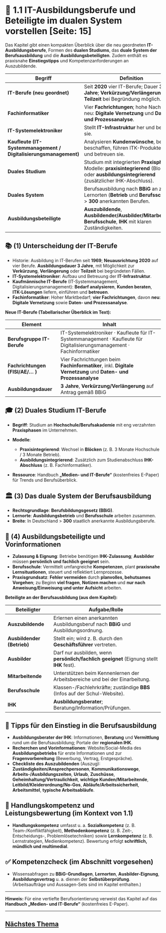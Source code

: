 # 🧭 1.1 IT-Ausbildungsberufe und Beteiligte im dualen System vorstellen [Seite: 15]

Das Kapitel gibt einen kompakten Überblick über die neu geordneten **IT-Ausbildungsberufe**, Formen des **dualen Studiums**, das **duale System der Berufsausbildung** und die **Ausbildungsbeteiligten**. Zudem enthält es praxisnahe **Einstiegstipps** und Kompetenzanforderungen an Auszubildende. 

| Begriff                                                          | Definition                                                                                                                                         |
| ---------------------------------------------------------------- | -------------------------------------------------------------------------------------------------------------------------------------------------- |
| **IT-Berufe (neu geordnet)**                                     | Seit **2020** vier IT-Berufe; Dauer **3 Jahre**; **Verkürzung/Verlängerung** und **Teilzeit** bei Begründung möglich.                              |
| **Fachinformatiker**                                             | Vier **Fachrichtungen**; hohe Nachfrage; neu: **Digitale Vernetzung** und **Daten- und Prozessanalyse**.                                           |
| **IT-Systemelektroniker**                                        | Stellt **IT-Infrastruktur** her und betreut sie.                                                                                                   |
| **Kaufleute (IT-Systemmanagement / Digitalisierungsmanagement)** | Analysieren **Kundenwünsche**, beraten, beschaffen, führen ITK-Produkte ein und betreuen sie.                                                      |
| **Duales Studium**                                               | Studium mit integrierten **Praxisphasen**; Modelle: **praxisintegrierend** (Block) oder **ausbildungsintegrierend** (zusätzlicher IHK-Abschluss).  |
| **Duales System**                                                | Berufsausbildung nach **BBiG** an zwei Lernorten (**Betrieb** und **Berufsschule**) in > **300** anerkannten Berufen.                              |
| **Ausbildungsbeteiligte**                                        | **Auszubildende**, **Ausbildender/Ausbilder/Mitarbeitende**, **Berufsschule**, **IHK** mit klaren Zuständigkeiten.                                 |

## 📚 (1) Unterscheidung der IT-Berufe

* Historie: Ausbildung in IT-Berufen seit **1969**; **Neuausrichtung 2020** auf vier Berufe. **Ausbildungsdauer 3 Jahre**, mit Möglichkeit zur **Verkürzung**, **Verlängerung** oder **Teilzeit** bei begründeten Fällen. 
* **IT-Systemelektroniker**: Aufbau und Betreuung der **IT-Infrastruktur**. 
* **Kaufmännische IT-Berufe** (IT-Systemmanagement, Digitalisierungsmanagement): **Bedarf analysieren**, **Kunden beraten**, **ITK-Lösungen** liefern, einführen und **betreuen**. 
* **Fachinformatiker**: Hoher Marktbedarf; **vier Fachrichtungen**, davon **neu**: **Digitale Vernetzung** sowie **Daten- und Prozessanalyse**. 

**Neue IT-Berufe (Tabellarischer Überblick im Text):** 

| Element                         | Inhalt                                                                                                                  |
| ------------------------------- | ----------------------------------------------------------------------------------------------------------------------- |
| **Berufsgruppe IT-Berufe**      | IT-Systemelektroniker · Kaufleute für IT-Systemmanagement · Kaufleute für Digitalisierungsmanagement · Fachinformatiker |
| **Fachrichtungen (FISI/AE/… )** | Vier Fachrichtungen beim **Fachinformatiker**, inkl. **Digitale Vernetzung** und **Daten- und Prozessanalyse**          |
| **Ausbildungsdauer**            | **3 Jahre**, **Verkürzung/Verlängerung** auf Antrag gemäß BBiG                                                          |

## 🎓 (2) Duales Studium IT-Berufe

* **Begriff**: Studium an **Hochschule/Berufsakademie** mit eng verzahnten **Praxisphasen** im Unternehmen. 
* **Modelle**:

  * **Praxisintegrierend**: Wechsel in **Blöcken** (z. B. 3 Monate Hochschule / 3 Monate Betrieb).
  * **Ausbildungsintegrierend**: Zusätzlich zum Studienabschluss **IHK-Abschluss** (z. B. Fachinformatiker). 
* **Ressource**: Handbuch **„Medien- und IT-Berufe“** (kostenfreies E-Paper) für Trends und Berufsüberblick. 

## 🏛️ (3) Das duale System der Berufsausbildung

* **Rechtsgrundlage**: **Berufsbildungsgesetz (BBiG)**.
* **Lernorte**: **Ausbildungsbetrieb** und **Berufsschule** arbeiten zusammen.
* **Breite**: In Deutschland > **300** staatlich anerkannte Ausbildungsberufe. 

## 🤝 (4) Ausbildungsbeteiligte und Vorinformationen

* **Zulassung & Eignung**: Betriebe benötigen **IHK-Zulassung**; **Ausbilder** müssen **persönlich und fachlich geeignet** sein. 
* **Berufsschule**: Vermittelt umfangreiche **Kompetenzen**, plant **praxisnahe Lernsituationen**, steuert und reflektiert Lernprozesse. 
* **Praxisgrundsatz**: **Fehler vermeiden** durch **planvolles, behutsames Vorgehen**; zu Beginn **viel fragen**, **Notizen machen** und **nur nach Anweisung/Einweisung und unter Aufsicht** arbeiten. 

**Beteiligte an der Berufsausbildung (aus dem Kapitel):** 

| Beteiligter                | Aufgabe/Rolle                                                                            |
| -------------------------- | ---------------------------------------------------------------------------------------- |
| **Auszubildende**          | Erlernen einen anerkannten Ausbildungsberuf nach **BBiG** und Ausbildungsordnung.        |
| **Ausbildender (Betrieb)** | Stellt ein; wird z. B. durch den **Geschäftsführer** vertreten.                          |
| **Ausbilder**              | Darf nur ausbilden, wenn **persönlich/fachlich geeignet** (Eignung stellt **IHK** fest). |
| **Mitarbeitende**          | Unterstützen beim Kennenlernen der Arbeitsbereiche und bei der Einarbeitung.             |
| **Berufsschule**           | Klassen-/Fachlehrkräfte; zuständige **BBS** (Infos auf der Schul-Website).               |
| **IHK**                    | **Ausbildungsberater**; Beratung/Information/Prüfungen.                                  |

## 🧰 Tipps für den Einstieg in die Berufsausbildung

* **Ausbildungsberater der IHK**: Informationen, **Beratung** und **Vermittlung** rund um die Berufsausbildung; Portale der **regionalen IHK**. 
* **Recherchen und Vorinformationen**: Website/Social-Media des **Ausbildungsbetriebs** für erste Informationen und zur **Fragenvorbereitung** (Bewerbung, Vertrag, Erstgespräche). 
* **Checkliste des Auszubildenden** (Auszug): **Zuständigkeiten/Ansprechpersonen**, **Kommunikationswege**, **Arbeits-/Ausbildungszeiten**, **Urlaub**, **Zuschüsse**, **Geheimhaltung/Vertraulichkeit**, **wichtige Kunden/Mitarbeitende**, **Leitbild/Kleiderordnung/No-Gos**, **Abläufe/Arbeitssicherheit**, **Arbeitsmittel**, **typische Arbeitsabläufe**. 

## 🧠 Handlungskompetenz und Leistungsbewertung (im Kontext von 1.1)

* **Handlungskompetenz** umfasst u. a. **Sozialkompetenz** (z. B. Team-/Konfliktfähigkeit), **Methodenkompetenz** (z. B. Zeit-, Entscheidungs-, Problemlösetechniken) sowie **Lernkompetenz** (z. B. Lernstrategien, Medienkompetenz). Bewertung erfolgt **schriftlich, mündlich und multimedial**. 

## ✅ Kompetenzcheck (im Abschnitt vorgesehen)

* Wissensabfragen zu **BBiG-Grundlagen**, **Lernorten**, **Ausbilder-Eignung**, **Ausbildungsvertrag** u. a. dienen der **Selbstüberprüfung**. (Arbeitsaufträge und Aussagen-Sets sind im Kapitel enthalten.) 

---

**Hinweis:** Für eine vertiefte Berufsorientierung verweist das Kapitel auf das **Handbuch „Medien- und IT-Berufe“** (kostenfreies E-Paper). 

---

## [Nächstes Thema](../1.2_IT-Ausbildungsberufe_und_Beteiligte_im_dualen_System_vorstellen/1.2_IT-Ausbildungsberufe_und_Beteiligte_im_dualen_System_vorstellen_markdown.md)
